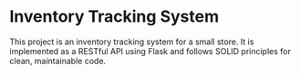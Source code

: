 # Inventory Tracking System

This project is an inventory tracking system for a small store. It is implemented as a RESTful API using Flask and follows SOLID principles for clean, maintainable code.
